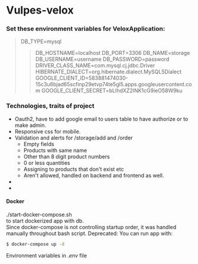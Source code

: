 # Vulpes-velox

### Set these environment variables for VeloxApplication:
>DB_TYPE=mysql
>>DB_HOSTNAME=localhost
>>DB_PORT=3306
  >DB_NAME=storage
DB_USERNAME=username
DB_PASSWORD=password
DRIVER_CLASS_NAME=com.mysql.cj.jdbc.Driver
HIBERNATE_DIALECT=org.hibernate.dialect.MySQL5Dialect
GOOGLE_CLIENT_ID=583881474030-15c3u6bjad65scfinp29etvp74te5gl5.apps.googleusercontent.com
GOOGLE_CLIENT_SECRET=bLIhdXZ2INK1cG9ieO58W9ku

### Technologies, traits of project
- Oauth2, have to add google email to users table to have authorize or to make admin.
- Responsive css for mobile.
- Validation and alerts for /storage/add and /order
  - Empty fields
  - Products with same name
  - Other than 8 digit product numbers
  - 0 or less quantities
  - Assigning to products that don't exist etc
  - Aren't allowed, handled on backend and frontend as well.
-
-




#### Docker
./start-docker-compose.sh  
to start dockerized app with db.  
Since docker-compose is not controlling startup order, it was handled manually throughout bash script.
Deprecated:
You can run app with:
```sh
$ docker-compose up -d
```
Environment variables in _.env_ file  

